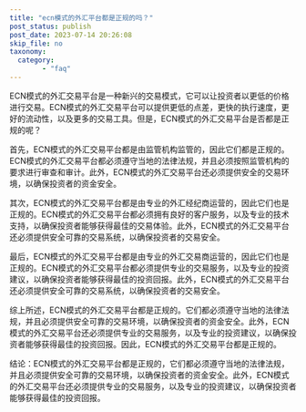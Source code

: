 ```yaml
---
title: "ecn模式的外汇平台都是正规的吗？"
post_status: publish
post_date: 2023-07-14 20:26:08
skip_file: no
taxonomy:
  category:
        - "faq"
---
```


ECN模式的外汇交易平台是一种新兴的交易模式，它可以让投资者以更低的价格进行交易。ECN模式的外汇交易平台可以提供更低的点差，更快的执行速度，更好的流动性，以及更多的交易工具。但是，ECN模式的外汇交易平台是否都是正规的呢？

首先，ECN模式的外汇交易平台都是由监管机构监管的，因此它们都是正规的。ECN模式的外汇交易平台都必须遵守当地的法律法规，并且必须按照监管机构的要求进行审查和审计。此外，ECN模式的外汇交易平台还必须提供安全的交易环境，以确保投资者的资金安全。

其次，ECN模式的外汇交易平台都是由专业的外汇经纪商运营的，因此它们也是正规的。ECN模式的外汇交易平台都必须拥有良好的客户服务，以及专业的技术支持，以确保投资者能够获得最佳的交易体验。此外，ECN模式的外汇交易平台还必须提供安全可靠的交易系统，以确保投资者的交易安全。

最后，ECN模式的外汇交易平台都是由专业的外汇交易商运营的，因此它们也是正规的。ECN模式的外汇交易平台都必须提供专业的交易服务，以及专业的投资建议，以确保投资者能够获得最佳的投资回报。此外，ECN模式的外汇交易平台还必须提供安全可靠的交易系统，以确保投资者的交易安全。

综上所述，ECN模式的外汇交易平台都是正规的。它们都必须遵守当地的法律法规，并且必须提供安全可靠的交易环境，以确保投资者的资金安全。此外，ECN模式的外汇交易平台还必须提供专业的交易服务，以及专业的投资建议，以确保投资者能够获得最佳的投资回报。因此，ECN模式的外汇交易平台都是正规的。

结论：ECN模式的外汇交易平台都是正规的，它们都必须遵守当地的法律法规，并且必须提供安全可靠的交易环境，以确保投资者的资金安全。此外，ECN模式的外汇交易平台还必须提供专业的交易服务，以及专业的投资建议，以确保投资者能够获得最佳的投资回报。
